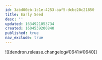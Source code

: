 ```yaml
---
id: 3abd00eb-1c1e-4253-aaf5-dcbe20c21850
title: Early Seed
desc: ''
updated: 1634921053734
created: 1604539200840
published: true
nav_exclude: true
---
```


![[dendron.release.changelog#0641:#0640]]
